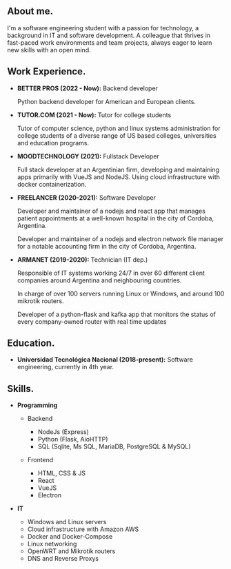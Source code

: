 ## About me.

I'm a software engineering student with a passion for technology, a background in IT and software development. A colleague that thrives in fast-paced work environments and team
projects, always eager to learn new skills with an open mind.

## Work Experience.

- **BETTER PROS (2022 - Now):** Backend developer

  Python backend developer for American and European clients.

- **TUTOR.COM (2021 - Now):** Tutor for college students

  Tutor of computer science, python and linux systems administration for college students of a diverse range of US based colleges, universities and education programs.

- **MOODTECHNOLOGY (2021):** Fullstack Developer

  Full stack developer at an Argentinian firm, developing and maintaining apps primarily with VueJS and NodeJS. Using cloud infrastructure
  with docker containerization.

- **FREELANCER (2020-2021):** Software Developer

  Developer and maintainer of a nodejs and react app that manages patient appointments at a
  well-known hospital in the city of Cordoba, Argentina.

  Developer and maintainer of a nodejs and electron network file manager for a notable
  accounting firm in the city of Cordoba, Argentina.

- **ARMANET (2019-2020):** Technician (IT dep.)

  Responsible of IT systems working 24/7 in over 60 different client companies around Argentina
  and neighbouring countries.

  In charge of over 100 servers running Linux or Windows, and around 100 mikrotik routers.

  Developer of a python-flask and kafka app that monitors the status of every company-owned
  router with real time updates

## Education.

- **Universidad Tecnológica Nacional (2018-present):** Software engineering, currently in 4th year.

## Skills.

- **Programming**

  - Backend

    - NodeJs (Express)
    - Python (Flask, AioHTTP)
    - SQL (Sqlite, Ms SQL, MariaDB, PostgreSQL & MySQL)

  - Frontend

    - HTML, CSS & JS
    - React
    - VueJS
    - Electron

- **IT**

  - Windows and Linux servers
  - Cloud infrastructure with Amazon AWS
  - Docker and Docker-Compose
  - Linux networking
  - OpenWRT and Mikrotik routers
  - DNS and Reverse Proxys
